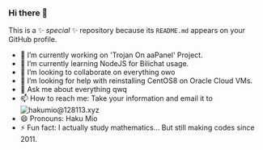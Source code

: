 ### Hi there 👋

This is a ✨ _special_ ✨ repository because its `README.md` appears on your GitHub profile.

- 🔭 I’m currently working on 'Trojan On aaPanel' Project.
- 🌱 I’m currently learning NodeJS for Bilichat usage.
- 👯 I’m looking to collaborate on everything owo
- 🤔 I’m looking for help with reinstalling CentOS8 on Oracle Cloud VMs.
- 💬 Ask me about everything qwq
- 📫 How to reach me: Take your information and email it to ![hakumio@128113.xyz](mailto://hakumio@128113.xyz)
- 😄 Pronouns: Haku Mio
- ⚡ Fun fact: I actually study mathematics... But still making codes since 2011.
